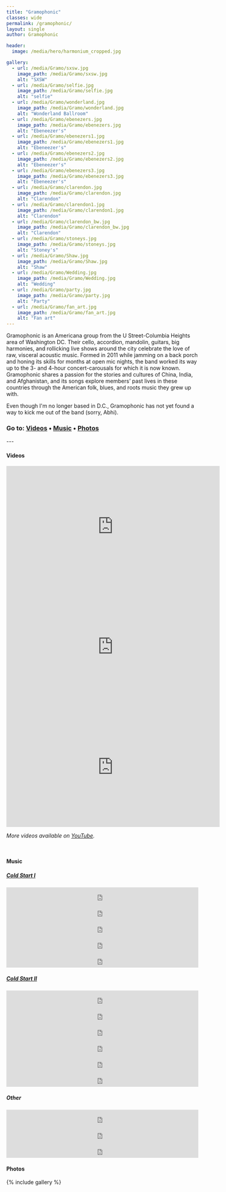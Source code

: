 ```yaml
---
title: "Gramophonic"
classes: wide
permalink: /gramophonic/
layout: single
author: Gramophonic

header:
  image: /media/hero/harmonium_cropped.jpg

gallery:
  - url: /media/Gramo/sxsw.jpg
    image_path: /media/Gramo/sxsw.jpg
    alt: "SXSW"
  - url: /media/Gramo/selfie.jpg
    image_path: /media/Gramo/selfie.jpg
    alt: "selfie"
  - url: /media/Gramo/wonderland.jpg
    image_path: /media/Gramo/wonderland.jpg
    alt: "Wonderland Ballroom"
  - url: /media/Gramo/ebenezers.jpg
    image_path: /media/Gramo/ebenezers.jpg
    alt: "Ebeneezer's"
  - url: /media/Gramo/ebenezers1.jpg
    image_path: /media/Gramo/ebenezers1.jpg
    alt: "Ebeneezer's"
  - url: /media/Gramo/ebenezers2.jpg
    image_path: /media/Gramo/ebenezers2.jpg
    alt: "Ebeneezer's"
  - url: /media/Gramo/ebenezers3.jpg
    image_path: /media/Gramo/ebenezers3.jpg
    alt: "Ebeneezer's"
  - url: /media/Gramo/clarendon.jpg
    image_path: /media/Gramo/clarendon.jpg
    alt: "Clarendon"
  - url: /media/Gramo/clarendon1.jpg
    image_path: /media/Gramo/clarendon1.jpg
    alt: "Clarendon"
  - url: /media/Gramo/clarendon_bw.jpg
    image_path: /media/Gramo/clarendon_bw.jpg
    alt: "Clarendon"
  - url: /media/Gramo/stoneys.jpg
    image_path: /media/Gramo/stoneys.jpg
    alt: "Stoney's"
  - url: /media/Gramo/Shaw.jpg
    image_path: /media/Gramo/Shaw.jpg
    alt: "Shaw"
  - url: /media/Gramo/Wedding.jpg
    image_path: /media/Gramo/Wedding.jpg
    alt: "Wedding"
  - url: /media/Gramo/party.jpg
    image_path: /media/Gramo/party.jpg
    alt: "Party"
  - url: /media/Gramo/fan_art.jpg
    image_path: /media/Gramo/fan_art.jpg
    alt: "Fan art"
---
```


Gramophonic is an Americana group from the U Street-Columbia Heights area of Washington DC.  Their cello, accordion, mandolin, guitars, big harmonies, and rollicking live shows around the city celebrate the love of raw, visceral acoustic music.  Formed in 2011 while jamming on a back porch and honing its skills for months at open mic nights, the band worked its way up to the 3- and 4-hour concert-carousals for which it is now known.  Gramophonic shares a passion for the stories and cultures of China, India, and Afghanistan, and its songs explore members’ past lives in these countries through the American folk, blues, and roots music they grew up with.

Even though I'm no longer based in D.C., Gramophonic has not yet found a way to kick me out of the band (sorry, Abhi).


### Go to: [Videos](#videos) • [Music](#music) • [Photos](#photos)

--- <br>

#### Videos

<iframe width="560" height="315" src="https://www.youtube.com/embed/9cf5_OYST_g" frameborder="0" allow="accelerometer; autoplay; encrypted-media; gyroscope; picture-in-picture" allowfullscreen></iframe>

<br>

<iframe width="560" height="315" src="https://www.youtube.com/embed/8GeNFNsCjSA" frameborder="0" allow="accelerometer; autoplay; encrypted-media; gyroscope; picture-in-picture" allowfullscreen></iframe>

<br>

<iframe width="560" height="315" src="https://www.youtube.com/embed/rWchurb-Xfs" frameborder="0" allow="accelerometer; autoplay; encrypted-media; gyroscope; picture-in-picture" allowfullscreen></iframe>

<br>

*More videos available on [YouTube](https://www.youtube.com/user/Gramophonicmusic/videos).*

<br>

#### Music

##### [Cold Start I](https://gramophonic.bandcamp.com/album/cold-start-i)

<iframe style="border: 0; width: 100%; height: 42px;" src="https://bandcamp.com/EmbeddedPlayer/album=736720556/size=small/bgcol=ffffff/linkcol=0687f5/track=675199414/transparent=true/" seamless><a href="http://gramophonic.bandcamp.com/album/cold-start-i">Cold Start I by Gramophonic</a></iframe>

<iframe style="border: 0; width: 100%; height: 42px;" src="https://bandcamp.com/EmbeddedPlayer/album=736720556/size=small/bgcol=ffffff/linkcol=0687f5/track=137638672/transparent=true/" seamless><a href="http://gramophonic.bandcamp.com/album/cold-start-i">Cold Start I by Gramophonic</a></iframe>

<iframe style="border: 0; width: 100%; height: 42px;" src="https://bandcamp.com/EmbeddedPlayer/album=736720556/size=small/bgcol=ffffff/linkcol=0687f5/track=2177984443/transparent=true/" seamless><a href="http://gramophonic.bandcamp.com/album/cold-start-i">Cold Start I by Gramophonic</a></iframe>

<iframe style="border: 0; width: 100%; height: 42px;" src="https://bandcamp.com/EmbeddedPlayer/album=736720556/size=small/bgcol=ffffff/linkcol=0687f5/track=1914069385/transparent=true/" seamless><a href="http://gramophonic.bandcamp.com/album/cold-start-i">Cold Start I by Gramophonic</a></iframe>

<iframe style="border: 0; width: 100%; height: 42px;" src="https://bandcamp.com/EmbeddedPlayer/album=736720556/size=small/bgcol=ffffff/linkcol=0687f5/track=852092695/transparent=true/" seamless><a href="http://gramophonic.bandcamp.com/album/cold-start-i">Cold Start I by Gramophonic</a></iframe>


##### [Cold Start II](https://gramophonic.bandcamp.com/album/cold-start-ii)

<iframe style="border: 0; width: 100%; height: 42px;" src="https://bandcamp.com/EmbeddedPlayer/album=3580510944/size=small/bgcol=ffffff/linkcol=0687f5/transparent=true/" seamless><a href="http://gramophonic.bandcamp.com/album/cold-start-ii">Cold Start II by Gramophonic</a></iframe>

<iframe style="border: 0; width: 100%; height: 42px;" src="https://bandcamp.com/EmbeddedPlayer/album=3580510944/size=small/bgcol=ffffff/linkcol=0687f5/track=3798325689/transparent=true/" seamless><a href="http://gramophonic.bandcamp.com/album/cold-start-ii">Cold Start II by Gramophonic</a></iframe>

<iframe style="border: 0; width: 100%; height: 42px;" src="https://bandcamp.com/EmbeddedPlayer/album=3580510944/size=small/bgcol=ffffff/linkcol=0687f5/track=2772352177/transparent=true/" seamless><a href="http://gramophonic.bandcamp.com/album/cold-start-ii">Cold Start II by Gramophonic</a></iframe>

<iframe style="border: 0; width: 100%; height: 42px;" src="https://bandcamp.com/EmbeddedPlayer/album=3580510944/size=small/bgcol=ffffff/linkcol=0687f5/track=3045668938/transparent=true/" seamless><a href="http://gramophonic.bandcamp.com/album/cold-start-ii">Cold Start II by Gramophonic</a></iframe>

<iframe style="border: 0; width: 100%; height: 42px;" src="https://bandcamp.com/EmbeddedPlayer/album=3580510944/size=small/bgcol=ffffff/linkcol=0687f5/track=3326979009/transparent=true/" seamless><a href="http://gramophonic.bandcamp.com/album/cold-start-ii">Cold Start II by Gramophonic</a></iframe>

<iframe style="border: 0; width: 100%; height: 42px;" src="https://bandcamp.com/EmbeddedPlayer/album=3580510944/size=small/bgcol=ffffff/linkcol=0687f5/track=2093672121/transparent=true/" seamless><a href="http://gramophonic.bandcamp.com/album/cold-start-ii">Cold Start II by Gramophonic</a></iframe>

##### Other

<iframe style="border: 0; width: 100%; height: 42px;" src="https://bandcamp.com/EmbeddedPlayer/track=3719009164/size=small/bgcol=ffffff/linkcol=0687f5/transparent=true/" seamless><a href="http://gramophonic.bandcamp.com/track/lay-that-burden-down">Lay That Burden Down by Gramophonic</a></iframe>

<iframe style="border: 0; width: 100%; height: 42px;" src="https://bandcamp.com/EmbeddedPlayer/track=431857312/size=small/bgcol=ffffff/linkcol=0687f5/transparent=true/" seamless><a href="http://gramophonic.bandcamp.com/track/michaels-song">Michael&#39;s Song by Gramophonic</a></iframe>

<iframe style="border: 0; width: 100%; height: 42px;" src="https://bandcamp.com/EmbeddedPlayer/track=3416181255/size=small/bgcol=ffffff/linkcol=0687f5/transparent=true/" seamless><a href="http://gramophonic.bandcamp.com/track/wednesdays-child">Wednesday&#39;s Child by Gramophonic</a></iframe>

<br>

#### Photos
{% include gallery %}

